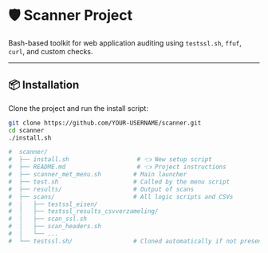# 🛡️ Scanner Project

Bash-based toolkit for web application auditing using `testssl.sh`, `ffuf`, `curl`, and custom checks.

---

## 📦 Installation

Clone the project and run the install script:

```bash
git clone https://github.com/YOUR-USERNAME/scanner.git
cd scanner
./install.sh

#  scanner/
#  ├── install.sh                   # 👈 New setup script
#  ├── README.md                    # 👈 Project instructions
#  ├── scanner_met_menu.sh         # Main launcher
#  ├── test.sh                     # Called by the menu script
#  ├── results/                    # Output of scans
#  ├── scans/                      # All logic scripts and CSVs
#  │   ├── testssl_eisen/
#  │   ├── testssl_results_csvverzameling/
#  │   ├── scan_ssl.sh
#  │   ├── scan_headers.sh
#  │   └── ...
#  └── testssl.sh/                 # Cloned automatically if not present

